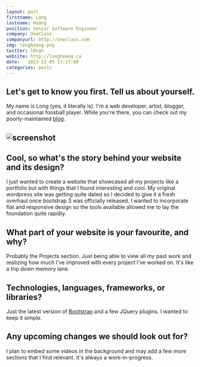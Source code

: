 ```yaml
---
layout: post
firstname: Long
lastname: Hoang
position: Senior Software Engineer
company: OneClass
companyurl: http://oneclass.com
img: longhoang.png
twitter: l0ngh
website: http://longhoang.ca
date:   2013-12-05 17:17:00
categories: posts
---
```


## Let's get to know you first. Tell us about yourself.

My name is Long (yes, it literally is). I'm a web developer, artist, blogger, and occasional foosball player. While you're there, you can check out my poorly-maintained [blog](http://longhoang.ca/blog).

## ![screenshot](http://thedevelopment.co/images/screenshots/longhoang.jpg)

## Cool, so what's the story behind your website and its design?

I just wanted to create a website that showcased all my projects like a portfolio but with things that I found interesting and cool. My original wordpress site was getting quite dated so I decided to give it a fresh overhaul once bootstrap 3 was officially released. I wanted to incorporate flat and responsive design so the tools available allowed me to lay the foundation quite rapidly.

## What part of your website is your favourite, and why?

Probably the Projects section. Just being able to view all my past work and realizing how much I've improved with every project I've worked on. It's like a trip down memory lane.

## Technologies, languages, frameworks, or libraries?

Just the latest version of [Bootstrap](http://getbootstrap.com/) and a few JQuery plugins. I wanted to keep it simple.

## Any upcoming changes we should look out for?

I plan to embed some videos in the background and may add a few more sections that I find relevant. It's always a work-in-progress.
